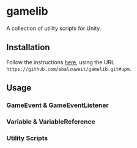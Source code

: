 # gamelib

A collection of utility scripts for Unity.

## Installation

Follow the instructions [here](https://docs.unity3d.com/Manual/upm-ui-giturl.html), using the URL `https://github.com/ebalzuweit/gamelib.git#upm`.

## Usage

### GameEvent & GameEventListener

### Variable & VariableReference

### Utility Scripts
